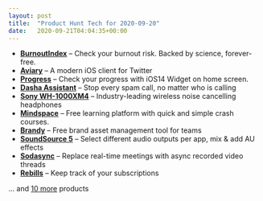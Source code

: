 ```yaml
---
layout: post
title:  "Product Hunt Tech for 2020-09-20"
date:   2020-09-21T04:04:35+00:00
---
```


* **[BurnoutIndex](https://www.producthunt.com/posts/burnoutindex?utm_campaign=producthunt-api&utm_medium=api-v2&utm_source=Application%3A+Daily+Digest+RSS+v2+%28ID%3A+29748%29)** – Check your burnout risk. Backed by science, forever-free.
* **[Aviary](https://www.producthunt.com/posts/aviary?utm_campaign=producthunt-api&utm_medium=api-v2&utm_source=Application%3A+Daily+Digest+RSS+v2+%28ID%3A+29748%29)** – A modern iOS client for Twitter
* **[Progress](https://www.producthunt.com/posts/progress-2?utm_campaign=producthunt-api&utm_medium=api-v2&utm_source=Application%3A+Daily+Digest+RSS+v2+%28ID%3A+29748%29)** – Check your progress with iOS14 Widget on home screen.
* **[Dasha Assistant](https://www.producthunt.com/posts/dasha-assistant?utm_campaign=producthunt-api&utm_medium=api-v2&utm_source=Application%3A+Daily+Digest+RSS+v2+%28ID%3A+29748%29)** – Stop every spam call, no matter who is calling
* **[Sony WH-1000XM4](https://www.producthunt.com/posts/sony-wh-1000xm4?utm_campaign=producthunt-api&utm_medium=api-v2&utm_source=Application%3A+Daily+Digest+RSS+v2+%28ID%3A+29748%29)** – Industry-leading wireless noise cancelling headphones
* **[Mindspace](https://www.producthunt.com/posts/mindspace-3?utm_campaign=producthunt-api&utm_medium=api-v2&utm_source=Application%3A+Daily+Digest+RSS+v2+%28ID%3A+29748%29)** – Free learning platform with quick and simple crash courses.
* **[Brandy](https://www.producthunt.com/posts/brandy-3?utm_campaign=producthunt-api&utm_medium=api-v2&utm_source=Application%3A+Daily+Digest+RSS+v2+%28ID%3A+29748%29)** – Free brand asset management tool for teams
* **[SoundSource 5](https://www.producthunt.com/posts/soundsource-5?utm_campaign=producthunt-api&utm_medium=api-v2&utm_source=Application%3A+Daily+Digest+RSS+v2+%28ID%3A+29748%29)** – Select different audio outputs per app, mix & add AU effects
* **[Sodasync](https://www.producthunt.com/posts/sodasync?utm_campaign=producthunt-api&utm_medium=api-v2&utm_source=Application%3A+Daily+Digest+RSS+v2+%28ID%3A+29748%29)** – Replace real-time meetings with async recorded video threads
* **[Rebills](https://www.producthunt.com/posts/rebills?utm_campaign=producthunt-api&utm_medium=api-v2&utm_source=Application%3A+Daily+Digest+RSS+v2+%28ID%3A+29748%29)** – Keep track of your subscriptions

… and [10 more](https://www.producthunt.com/tech) products